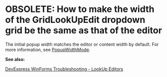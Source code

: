 # OBSOLETE: How to make the width of the GridLookUpEdit dropdown grid be the same as that of the editor


The initial popup width matches the editor or content width by default. For more information, see <a href="https://docs.devexpress.com/WindowsForms/DevExpress.XtraEditors.Repository.RepositoryItemBlobBaseEdit.PopupWidthMode">PopupWidthMode</a>.

<b>See also:</b>

[DevExpress WinForms Troubleshooting - LookUp Editors](https://go.devexpress.com/CheatSheets_WinForms_Examples_T929986.aspx)



